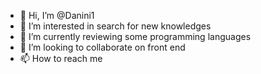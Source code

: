 - 👋 Hi, I’m @Danini1
- 👀 I’m interested in search for new knowledges 
- 🌱 I’m currently reviewing some programming languages
- 💞️ I’m looking to collaborate on front end
- 📫 How to reach me 

<!---
Danini1/Danini1 is a ✨ special ✨ repository because its `README.md` (this file) appears on your GitHub profile.
You can click the Preview link to take a look at your changes.
--->
